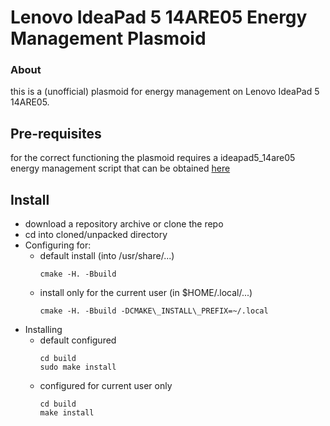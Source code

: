 # Lenovo IdeaPad 5 14ARE05 Energy Management Plasmoid

### About

this is a (unofficial) plasmoid for energy management on Lenovo IdeaPad 5 14ARE05.

## Pre-requisites

for the correct functioning the plasmoid requires a ideapad5\_14are05 energy management script that can be obtained [here](https://github.com/theorlangur/ideapad5_14are05_energy_mgmt)

## Install

* download a repository archive or clone the repo
* cd into cloned/unpacked directory
* Configuring for:
   * default install (into /usr/share/...)
     ```
     cmake -H. -Bbuild
     ```
   * install only for the current user (in $HOME/.local/...)
     ```
     cmake -H. -Bbuild -DCMAKE\_INSTALL\_PREFIX=~/.local
     ```
* Installing
   * default configured
     ```
     cd build
     sudo make install
     ```
   * configured for current user only
     ```
     cd build
     make install
     ```
